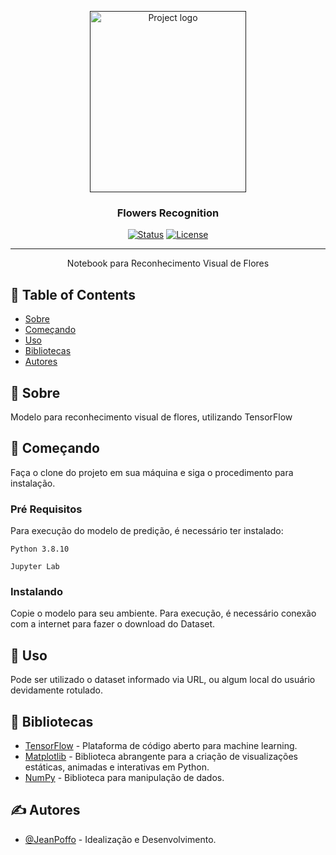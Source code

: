 <p align="center">
  <a href="" rel="noopener">
 <img width=250px height=290px src="https://upload.wikimedia.org/wikipedia/commons/thumb/3/38/Jupyter_logo.svg/250px-Jupyter_logo.svg.png" alt="Project logo"></a>
</p>

<h3 align="center">Flowers Recognition</h3>

<div align="center">

[![Status](https://img.shields.io/badge/status-active-success.svg)]()
[![License](https://img.shields.io/badge/license-MIT-blue.svg)](/LICENSE)

</div>

---

<p align="center"> Notebook para Reconhecimento Visual de Flores
    <br> 
</p>

## 📝 Table of Contents

- [Sobre](#sobre)
- [Começando](#comecando)
- [Uso](#uso)
- [Bibliotecas](#bibliotecas)
- [Autores](#autores)

## 🧐 Sobre <a name = "sobre"></a>

Modelo para reconhecimento visual de flores, utilizando TensorFlow
## 🏁 Começando <a name = "comecando"></a>

Faça o clone do projeto em sua máquina e siga o procedimento para instalação.

### Pré Requisitos

Para execução do modelo de predição, é necessário ter instalado:

```
Python 3.8.10

Jupyter Lab
```

### Instalando

Copie o modelo para seu ambiente. Para execução, é necessário conexão com a internet para fazer o download do Dataset.

## 🎈 Uso <a name="uso"></a>

Pode ser utilizado o dataset informado via URL, ou algum local do usuário devidamente rotulado.

## 📓 Bibliotecas <a name = "bibliotecas"></a>

- [TensorFlow](https://www.tensorflow.org/?hl=pt-br) - Plataforma de código aberto para machine learning.
- [Matplotlib](https://matplotlib.org/) - Biblioteca abrangente para a criação de visualizações estáticas, animadas e interativas em Python.
- [NumPy](https://numpy.org/) - Biblioteca para manipulação de dados.

## ✍️ Autores <a name = "autores"></a>

- [@JeanPoffo](https://github.com/JeanPoffo) - Idealização e Desenvolvimento.
